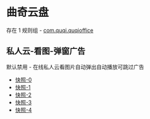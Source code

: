 # 曲奇云盘

存在 1 规则组 - [com.quqi.quqioffice](/src/apps/com.quqi.quqioffice.ts)

## 私人云-看图-弹窗广告

默认禁用 - 在线私人云看图片自动弹出自动播放可跳过广告

- [快照-0](https://i.gkd.li/i/12854650)
- [快照-1](https://i.gkd.li/i/12854723)
- [快照-2](https://i.gkd.li/i/12877535)
- [快照-3](https://i.gkd.li/i/12854664)
- [快照-4](https://i.gkd.li/i/12877540)
